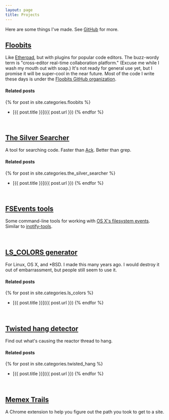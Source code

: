 ```yaml
---
layout: page
title: Projects
---
```


Here are some things I've made. See [GitHub](https://github.com/ggreer) for more.

## [Floobits](https://floobits.com/)
Like [Etherpad](http://en.wikipedia.org/wiki/Etherpad), but with plugins for popular code editors. The buzz-wordy term is "cross-editor real-time collaboration platform." (Excuse me while I wash my mouth out with soap.) It's not ready for general use yet, but I promise it will be super-cool in the near future. Most of the code I write these days is under the [Floobits GitHub organization](https://github.com/Floobits).
#### Related posts
{% for post in site.categories.floobits %}
* [{{ post.title }}]({{ post.url }})
{% endfor %}

<br />

## [The Silver Searcher](https://github.com/ggreer/the_silver_searcher)
A tool for searching code. Faster than [Ack](http://betterthangrep.com/). Better than grep.  
#### Related posts
{% for post in site.categories.the_silver_searcher %}
* [{{ post.title }}]({{ post.url }})
{% endfor %}

<br />

## [FSEvents tools](https://github.com/ggreer/fsevents-tools)
Some command-line tools for working with [OS X's filesystem events](http://en.wikipedia.org/wiki/FSEvents). Similar to [inotify-tools](https://github.com/rvoicilas/inotify-tools).

<br />

## [LS_COLORS generator](/lscolors)
For Linux, OS X, and \*BSD. I made this many years ago. I would destroy it out of embarrassment, but people  still seem to use it.  
#### Related posts
{% for post in site.categories.ls_colors %}
* [{{ post.title }}]({{ post.url }})
{% endfor %}

<br />

## [Twisted hang detector](https://github.com/ggreer/twisted_hang)
Find out what's causing the reactor thread to hang.
#### Related posts
{% for post in site.categories.twisted_hang %}
* [{{ post.title }}]({{ post.url }})
{% endfor %}

<br />

## [Memex Trails](https://github.com/ggreer/memex_trails)
A Chrome extension to help you figure out the path you took to get to a site.
